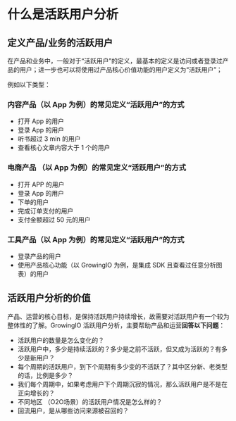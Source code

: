 # 什么是活跃用户分析

## 定义产品/业务的活跃用户

在产品和业务中，一般对于“活跃用户”的定义，最基本的定义是访问或者登录过产品的用户；进一步也可以将使用过产品核心价值功能的用户定义为“活跃用户”；

例如以下类型：

### 内容产品（以 App 为例）的常见定义“活跃用户”的方式 <a id="nei-rong-chan-pin-yi-app-wei-li-de-chang-jian-ding-yi-huo-yue-yong-hu-de-fang-shi"></a>

* 打开 App 的用户
* 登录 App 的用户
* 听书超过 3 min 的用户
* 查看核心文章内容大于 1 个的用户

### 电商产品 （以 App 为例）的常见定义“活跃用户”的方式 <a id="dian-shang-chan-pin-yi-app-wei-li-de-chang-jian-ding-yi-huo-yue-yong-hu-de-fang-shi"></a>

* 打开 APP 的用户
* 登录 App 的用户
* 下单的用户
* 完成订单支付的用户
* 支付金额超过 50 元的用户

### 工具产品（以 App 为例）的常见定义“活跃用户”的方式 <a id="gong-ju-chan-pin-yi-app-wei-li-de-chang-jian-ding-yi-huo-yue-yong-hu-de-fang-shi"></a>

* 登录产品的用户
* 使用产品核心功能（以 GrowingIO 为例，是集成 SDK 且查看过任意分析图表）的用户

## 活跃用户分析的价值 <a id="huo-yue-yong-hu-fen-xi-de-jia-zhi"></a>

产品、运营的核心目标，是保持活跃用户持续增长，故需要对活跃用户有一个较为整体性的了解。GrowingIO 活跃用户分析，主要帮助产品和运营**回答以下问题**：

* 活跃用户的数量是怎么变化的？
* 活跃用户中，多少是持续活跃的？多少是之前不活跃，但又成为活跃的？有多少是新用户？
* 每个周期的活跃用户，到下个周期有多少变的不活跃了？其中区分新、老类型的话，比例是多少？
* 我们每个周期中，如果考虑用户下个周期沉寂的情况，那么活跃用户是不是在正向增长的？
* 不同地区 （O2O场景）的活跃用户情况是怎么样的？
* 回流用户，是从哪些访问来源被召回的？

